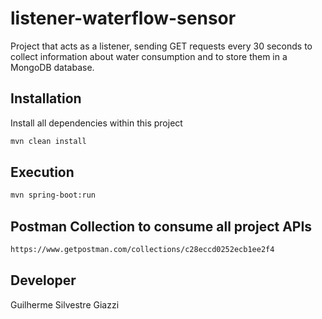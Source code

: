 # listener-waterflow-sensor

Project that acts as a listener, sending GET requests every 30 seconds to collect information about water consumption and to store them in a MongoDB database.

## Installation

Install all dependencies within this project

```bash
mvn clean install
```

## Execution

```bash
mvn spring-boot:run
```

## Postman Collection to consume all project APIs

```bash
https://www.getpostman.com/collections/c28eccd0252ecb1ee2f4
```

## Developer
Guilherme Silvestre Giazzi